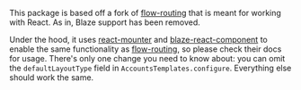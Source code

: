 This package is based off a fork of [flow-routing][1] that is meant for working with React. As in, Blaze support has been removed.

Under the hood, it uses [react-mounter][2] and [blaze-react-component][3] to enable the same functionality as [flow-routing][1], so please check their docs for usage. There's only one change you need to know about: you can omit the `defaultLayoutType` field in `AccountsTemplates.configure`. Everything else should work the same.


[1]: https://atmospherejs.com/useraccounts/flow-routing
[2]: https://github.com/kadirahq/react-mounter
[3]: https://atmospherejs.com/gadicc/blaze-react-component
